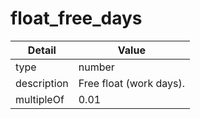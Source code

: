 # float_free_days
| Detail | Value |
| ------ | ----- |
| type | number |
| description | Free float (work days). |
| multipleOf | 0.01 |
